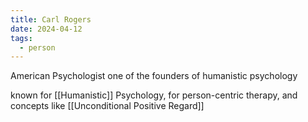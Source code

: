```yaml
---
title: Carl Rogers
date: 2024-04-12
tags:
  - person
---
```

American Psychologist
one of the founders of humanistic psychology

known for [[Humanistic]] Psychology, for person-centric therapy, and concepts like [[Unconditional Positive Regard]]